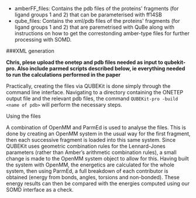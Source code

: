 - amberFF_files: Contains the pdb files of the proteins' fragments (for ligand groups 1 and 2) that can be parameterised with ff14SB
- qube_files: Contains the xml/pdb files of the proteins' fragments (for ligand groups 1 and 2) that are paremetrised with QuBe along with instructions 
on how to get the correstonding amber-type files for further processing with SOMD. 


###XML generation

**Chris, plese upload the onetep and pdb files needed as input to qubekit-pro. Also include parmed scripts described below, ie everything needed to run the calculations performed in the paper**

Practically, creating the files via QUBEKit is done simply through the command line interface. Navigating to a directory containing the ONETEP output file and the relevant pdb files, the command ```QUBEKit-pro -build <name of pdb>``` will perform the necessary steps.

Using the files

A combination of OpenMM and ParmEd is used to analyse the files. This is done by creating an OpenMM system in the usual way for the first fragment, then each successive fragment is loaded into this same system. Since QUBEKit uses geometric combination rules for the Lennard-Jones parameters (rather than Amber’s arithmetic combination rules), a small change is made to the OpenMM system object to allow for this. Having built the system with OpenMM, the energetics are calculated for the whole system, then using ParmEd, a full breakdown of each contributor is obtained (energy from bonds, angles, torsions and non-bonded). These energy results can then be compared with the energies computed using our SOMD interface as a check.
